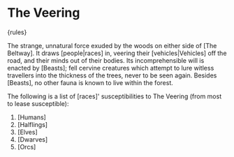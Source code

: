 # The Veering

{rules}

The strange, unnatural force exuded by the woods on either side of [The Beltway]. It draws [people|races] in, veering their [vehicles|Vehicles] off the road, and their minds out of their bodies. Its incomprehensible will is enacted by [Beasts]; fell cervine creatures which attempt to lure witless travellers into the thickness of the trees, never to be seen again. Besides [Beasts], no other fauna is known to live within the forest.

The following is a list of [races]' susceptibilities to The Veering (from most to lease susceptible):
1. [Humans]
2. [Halflings]
3. [Elves]
4. [Dwarves]
5. [Orcs]